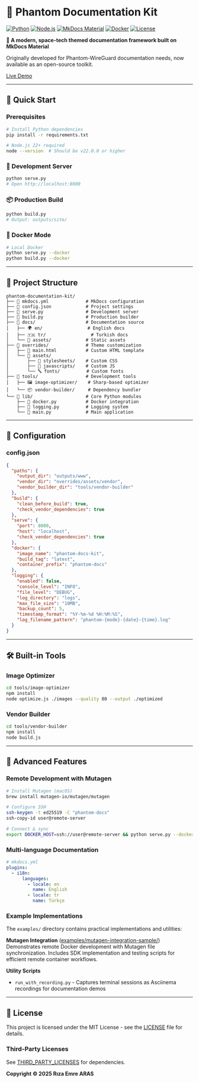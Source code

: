 # 👻 Phantom Documentation Kit

[![Python](https://img.shields.io/badge/Python-3.8%2B-blue?logo=python&logoColor=white)](https://www.python.org/)
[![Node.js](https://img.shields.io/badge/Node.js-22%2B-green?logo=node.js&logoColor=white)](https://nodejs.org/)
[![MkDocs Material](https://img.shields.io/badge/MkDocs-Material-purple?logo=material-design&logoColor=white)](https://squidfunk.github.io/mkdocs-material/)
[![Docker](https://img.shields.io/badge/Docker-Ready-blue?logo=docker&logoColor=white)](https://www.docker.com/)
[![License](https://img.shields.io/badge/License-MIT-yellow)](LICENSE)

**🌟 A modern, space-tech themed documentation framework built on MkDocs Material**

Originally developed for Phantom-WireGuard documentation needs, now available as an open-source toolkit.

[Live Demo](https://phantom-documentation-kit.pages.dev/)

---
## 🚀 Quick Start

### Prerequisites

```bash
# Install Python dependencies
pip install -r requirements.txt

# Node.js 22+ required
node --version  # Should be v22.0.0 or higher
```

### 🏃 Development Server

```bash
python serve.py
# Open http://localhost:8000
```

### 📦 Production Build

```bash
python build.py
# Output: outputs/site/
```

### 🐳 Docker Mode

```bash
# Local Docker
python serve.py --docker
python build.py --docker
```

---

## 📁 Project Structure

```
phantom-documentation-kit/
├── 📄 mkdocs.yml              # MkDocs configuration
├── 📄 config.json             # Project settings
├── 🐍 serve.py                # Development server
├── 🐍 build.py                # Production builder
├── 📁 docs/                   # Documentation source
│   ├── 🌍 en/                 # English docs
│   ├── 🇹🇷 tr/                 # Turkish docs
│   └── 📁 assets/             # Static assets
├── 📁 overrides/              # Theme customization
│   ├── 📄 main.html           # Custom HTML template
│   └── 📁 assets/             
│       ├── 🎨 stylesheets/    # Custom CSS
│       ├── 📜 javascripts/    # Custom JS
│       └── 🔤 fonts/          # Custom fonts
├── 📁 tools/                  # Development tools
│   ├── 🖼️ image-optimizer/    # Sharp-based optimizer
│   └── 📦 vendor-builder/     # Dependency bundler
└── 📁 lib/                    # Core Python modules
    ├── 🐳 docker.py           # Docker integration
    ├── 📝 logging.py          # Logging system
    └── 🎯 main.py             # Main application
```

---

## 🔧 Configuration

### config.json

```json
{
  "paths": {
    "output_dir": "outputs/www",
    "vendor_dir": "overrides/assets/vendor",
    "vendor_builder_dir": "tools/vendor-builder"
  },
  "build": {
    "clean_before_build": true,
    "check_vendor_dependencies": true
  },
  "serve": {
    "port": 8000,
    "host": "localhost",
    "check_vendor_dependencies": true
  },
  "docker": {
    "image_name": "phantom-docs-kit",
    "build_tag": "latest",
    "container_prefix": "phantom-docs"
  },
  "logging": {
    "enabled": false,
    "console_level": "INFO",
    "file_level": "DEBUG",
    "log_directory": "logs",
    "max_file_size": "10MB",
    "backup_count": 5,
    "timestamp_format": "%Y-%m-%d %H:%M:%S",
    "log_filename_pattern": "phantom-{mode}-{date}-{time}.log"
  }
}
```

---

## 🛠️ Built-in Tools

### Image Optimizer

```bash
cd tools/image-optimizer
npm install
node optimize.js ./images --quality 80 --output ./optimized
```

### Vendor Builder

```bash
cd tools/vendor-builder
npm install
node build.js
```

---

## 🌟 Advanced Features

### Remote Development with Mutagen

```bash
# Install Mutagen (macOS)
brew install mutagen-io/mutagen/mutagen

# Configure SSH
ssh-keygen -t ed25519 -C "phantom-docs"
ssh-copy-id user@remote-server

# Connect & sync
export DOCKER_HOST=ssh://user@remote-server && python serve.py --docker
```

### Multi-language Documentation

```yaml
# mkdocs.yml
plugins:
  - i18n:
      languages:
        - locale: en
          name: English
        - locale: tr
          name: Türkçe
```

### Example Implementations

The `examples/` directory contains practical implementations and utilities:

**Mutagen Integration** ([examples/mutagen-integration-sample/](examples/mutagen-integration-sample/README.md))  
Demonstrates remote Docker development with Mutagen file synchronization. Includes SDK implementation and testing scripts for efficient remote container workflows.

**Utility Scripts**  
- `run_with_recording.py` - Captures terminal sessions as Asciinema recordings for documentation demos

---

## 📜 License

This project is licensed under the MIT License - see the [LICENSE](LICENSE) file for details.

### Third-Party Licenses

See [THIRD_PARTY_LICENSES](THIRD_PARTY_LICENSES) for dependencies.

****Copyright © 2025 Rıza Emre ARAS****
